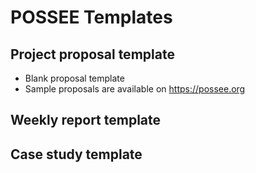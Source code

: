# POSSEE Templates

## Project proposal template

- Blank proposal template
- Sample proposals are available on https://possee.org

## Weekly report template

## Case study template

